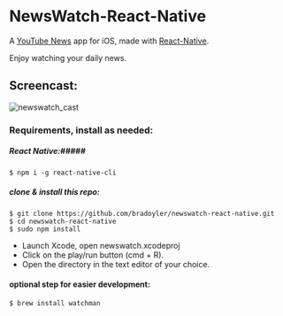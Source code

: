 # NewsWatch-React-Native

A [YouTube News](https://www.youtube.com/channel/UCYfdidRxbB8Qhf0Nx7ioOYw) app for iOS, made with [React-Native](https://github.com/facebook/react-native).

Enjoy watching your daily news.

## Screencast:
![newswatch_cast](https://cloud.githubusercontent.com/assets/425966/7039857/2f122810-dd95-11e4-99c4-db636d4c66a9.gif)

### Requirements, install as needed: ###

##### React Native:#####
```
$ npm i -g react-native-cli
```

##### clone & install this repo: #####

```
$ git clone https://github.com/bradoyler/newswatch-react-native.git
$ cd newswatch-react-native
$ sudo npm install
```

- Launch Xcode, open newswatch.xcodeproj
- Click on the play/run button (cmd + R).
- Open the directory in the text editor of your choice.

#### optional step for easier development:
```
$ brew install watchman
```
